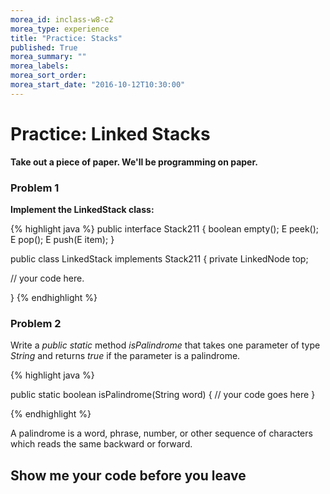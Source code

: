 ```yaml
---
morea_id: inclass-w8-c2
morea_type: experience
title: "Practice: Stacks"
published: True
morea_summary: ""
morea_labels:
morea_sort_order:
morea_start_date: "2016-10-12T10:30:00"
---
```


# Practice: Linked Stacks

**Take out a piece of paper. We'll be programming on paper.**

### Problem 1

**Implement the LinkedStack class:**

{% highlight java %}
public interface Stack211<E> {
  boolean empty();
  E peek();
  E pop();
  E push(E item);
}

public class LinkedStack<E> implements Stack211<E> {
  private LinkedNode<E> top;

  // your code here.

}
{% endhighlight %}

### Problem 2

Write a *public* *static* method *isPalindrome* that takes one parameter of type *String* and returns *true* if the parameter is a palindrome.

{% highlight java %}

public static boolean isPalindrome(String word) {
  // your code goes here
}

{% endhighlight %}

A palindrome is a word, phrase, number, or other sequence of characters which reads the same backward or forward.


## Show me your code before you leave
